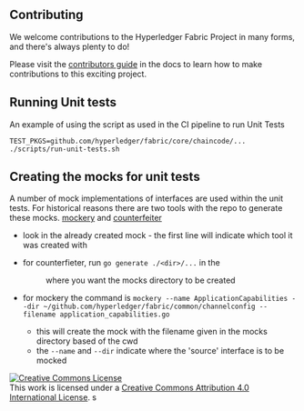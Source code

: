 ## Contributing

We welcome contributions to the Hyperledger Fabric Project in many forms, and
there's always plenty to do!

Please visit the
[contributors guide](http://hyperledger-fabric.readthedocs.io/en/latest/CONTRIBUTING.html) in the
docs to learn how to make contributions to this exciting project.

## Running Unit tests

An example of using the script as used in the CI pipeline to run Unit Tests 

```
TEST_PKGS=github.com/hyperledger/fabric/core/chaincode/... ./scripts/run-unit-tests.sh
```

## Creating the mocks for unit tests

A number of mock implementations of interfaces are used within the unit tests. For historical reasons there are two tools
with the repo to generate these mocks. [mockery](https://github.com/vektra/mockery) and [counterfeiter](https://github.com/maxbrunsfeld/counterfeiter)

- look in the already created mock - the first line will indicate which tool it was created with
- for counterfieter, run `go generate ./<dir>/...` in the <dir> where you want the mocks directory to be created

- for mockery the command is `mockery --name ApplicationCapabilities --dir ~/github.com/hyperledger/fabric/common/channelconfig --filename application_capabilities.go`
    - this will create the mock with the filename given in the mocks directory based of the cwd
    - the `--name` and `--dir` indicate where the 'source' interface is to be mocked

<a rel="license" href="http://creativecommons.org/licenses/by/4.0/"><img alt="Creative Commons License" style="border-width:0" src="https://i.creativecommons.org/l/by/4.0/88x31.png" /></a><br />This work is licensed under a <a rel="license" href="http://creativecommons.org/licenses/by/4.0/">Creative Commons Attribution 4.0 International License</a>.
s
